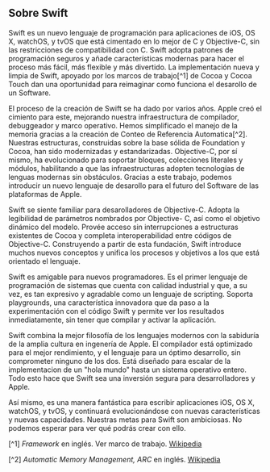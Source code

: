 ## Sobre Swift

Swift es un nuevo lenguaje de programación para aplicaciones de iOS, OS X, watchOS, y tvOS que está cimentado en lo mejor de C y Objective-C, sin las restricciones de compatibilidad con C. Swift adopta patrones de programación seguros y añade características modernas para hacer el proceso más fácil, más flexible y más divertido. La implementación nueva y limpia de Swift, apoyado por los marcos de trabajo[^1] de Cocoa y Cocoa Touch dan una oportunidad para reimaginar como funciona el desarollo de un Software.

El proceso de la creación de Swift se ha dado por varios años. Apple creó el cimiento para este, mejorando nuestra infraestructura de compilador, debuggeador y marco operativo. Hemos simplificado el manejo de la memoria gracias a la creación de Conteo de Referencia Automatica[^2]. Nuestras estructuras, construidas sobre la base sólida de Foundation y Cocoa, han sido modernizadas y estandarizadas. Objective-C, por sí mismo, ha evolucionado para soportar bloques, colecciones literales y módulos, habilitando a que las infraestructuras adopten tecnologías de lenguas modernas sin obstáculos. Gracias a este trabajo, podemos introducir un nuevo lenguaje de desarollo para el futuro del Software de las plataformas de Apple.

Swift se siente familiar para desarolladores de Objective-C. Adopta la legibilidad de parámetros nombrados por Objective- C, así como el objetivo dinámico del modelo. Provée acceso sin interrupciones a estructuras existentes de Cocoa y completa interoperabilidad entre códigos de Objective-C. Construyendo a partir de esta fundación, Swift introduce muchos nuevos conceptos y unifica los procesos y objetivos a los que está orientado el lenguaje.

Swift es amigable para nuevos programadores. Es el primer lenguaje de programación de sistemas que cuenta con calidad industrial y que, a su vez, es tan expresivo y agradable como un lenguaje de scripting. Soporta playgrounds, una característica innovadora que da paso a la experimentación con el código Swift y permite ver los resultados inmediatamente, sin tener que compilar y activar la aplicación.

Swift combina la mejor filosofía de los lenguajes modernos con la sabiduría de la amplia cultura en ingenería de Apple. El compilador está optimizado para el mejor rendimiento, y el lenguaje para un óptimo desarrollo, sin comprometer ninguno de los dos. Está diseñado para escalar de la implementacion de un "hola mundo" hasta un sistema operativo entero. Todo esto hace que Swift sea una inversión segura para desarrolladores y Apple.

Así mismo, es una manera fantástica para escribir aplicaciones iOS, OS X, watchOS, y tvOS, y continuará evolucionándose con nuevas características y nuevas capacidades. Nuestras metas para Swift son ambiciosas. No podemos esperar para ver qué podrás crear con ello.


[^1] *Framework* en inglés. Ver marco de trabajo. [Wikipedia](https://es.wikipedia.org/wiki/Framework)

[^2] *Automatic Memory Management, ARC* en inglés. [Wikipedia](https://es.wikipedia.org/wiki/Contabilidad_de_Referencia_Automatica)